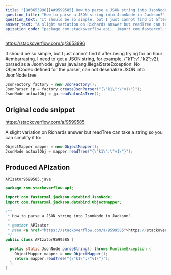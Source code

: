 ```yaml
---
title: "[Q#3653996][A#9599585] How to parse a JSON string into JsonNode in Jackson?"
question_title: "How to parse a JSON string into JsonNode in Jackson?"
question_text: "It should be so simple, but I just cannot find it after being trying for an hour #embarrasing. I need to get a JSON string, for example, {\"k1\":v1,\"k2\":v2}, parsed as a JsonNode. gives java.lang.IllegalStateException: No ObjectCodec defined for the parser, can not deserialize JSON into JsonNode tree"
answer_text: "A slight variation on Richards answer but readTree can take a string so you can simplify it to:"
apization_code: "package com.stackoverflow.api;  import com.fasterxml.jackson.databind.JsonNode; import com.fasterxml.jackson.databind.ObjectMapper;  /**  * How to parse a JSON string into JsonNode in Jackson?  *  * @author APIzator  * @see <a href=\"https://stackoverflow.com/a/9599585\">https://stackoverflow.com/a/9599585</a>  */ public class APIzator9599585 {    public static JsonNode parseString() throws RuntimeException {     ObjectMapper mapper = new ObjectMapper();     return mapper.readTree(\"{\\\"k1\\\":\\\"v1\\\"}\");   } }"
---
```


https://stackoverflow.com/q/3653996

It should be so simple, but I just cannot find it after being trying for an hour #embarrasing.
I need to get a JSON string, for example, {&quot;k1&quot;:v1,&quot;k2&quot;:v2}, parsed as a JsonNode.
gives
java.lang.IllegalStateException: No ObjectCodec defined for the parser, can not deserialize JSON into JsonNode tree


```java
JsonFactory factory = new JsonFactory();
JsonParser jp = factory.createJsonParser("{\"k1\":\"v1\"}");
JsonNode actualObj = jp.readValueAsTree();
```


## Original code snippet

https://stackoverflow.com/a/9599585

A slight variation on Richards answer but readTree can take a string so you can simplify it to:

```java
ObjectMapper mapper = new ObjectMapper();
JsonNode actualObj = mapper.readTree("{\"k1\":\"v1\"}");
```

## Produced APIzation

[`APIzator9599585.java`](https://github.com/pasqualesalza/apization-temp-data/raw/master/apizations/java/APIzator9599585.java)

```java
package com.stackoverflow.api;

import com.fasterxml.jackson.databind.JsonNode;
import com.fasterxml.jackson.databind.ObjectMapper;

/**
 * How to parse a JSON string into JsonNode in Jackson?
 *
 * @author APIzator
 * @see <a href="https://stackoverflow.com/a/9599585">https://stackoverflow.com/a/9599585</a>
 */
public class APIzator9599585 {

  public static JsonNode parseString() throws RuntimeException {
    ObjectMapper mapper = new ObjectMapper();
    return mapper.readTree("{\"k1\":\"v1\"}");
  }
}

```